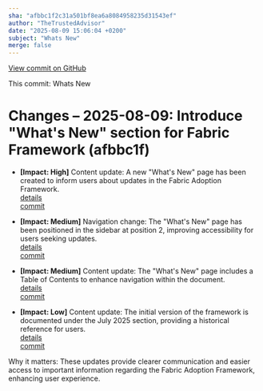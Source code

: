 ```yaml
---
sha: "afbbc1f2c31a501bf8ea6a8084958235d31543ef"
author: "TheTrustedAdvisor"
date: "2025-08-09 15:06:04 +0200"
subject: "Whats New"
merge: false
---
```


[View commit on GitHub](https://github.com/TheTrustedAdvisor/FabricAdoptionFramework/commit/afbbc1f2c31a501bf8ea6a8084958235d31543ef)

This commit: Whats New

# Changes – 2025-08-09: Introduce "What's New" section for Fabric Framework (afbbc1f)

- **[Impact: High]** Content update: A new "What's New" page has been created to inform users about updates in the Fabric Adoption Framework.  
   [details](/docs/about/changes/2025-08-09-whats-new)  
   [commit](https://github.com/TheTrustedAdvisor/FabricAdoptionFramework/commit/afbbc1f2c31a501bf8ea6a8084958235d31543ef)  

- **[Impact: Medium]** Navigation change: The "What's New" page has been positioned in the sidebar at position 2, improving accessibility for users seeking updates.  
   [details](/docs/about/changes/2025-08-09-whats-new)  
   [commit](https://github.com/TheTrustedAdvisor/FabricAdoptionFramework/commit/afbbc1f2c31a501bf8ea6a8084958235d31543ef)  

- **[Impact: Medium]** Content update: The "What's New" page includes a Table of Contents to enhance navigation within the document.  
   [details](/docs/about/changes/2025-08-09-whats-new)  
   [commit](https://github.com/TheTrustedAdvisor/FabricAdoptionFramework/commit/afbbc1f2c31a501bf8ea6a8084958235d31543ef)  

- **[Impact: Low]** Content update: The initial version of the framework is documented under the July 2025 section, providing a historical reference for users.  
   [details](/docs/about/changes/2025-08-09-whats-new)  
   [commit](https://github.com/TheTrustedAdvisor/FabricAdoptionFramework/commit/afbbc1f2c31a501bf8ea6a8084958235d31543ef)  

Why it matters: These updates provide clearer communication and easier access to important information regarding the Fabric Adoption Framework, enhancing user experience.
